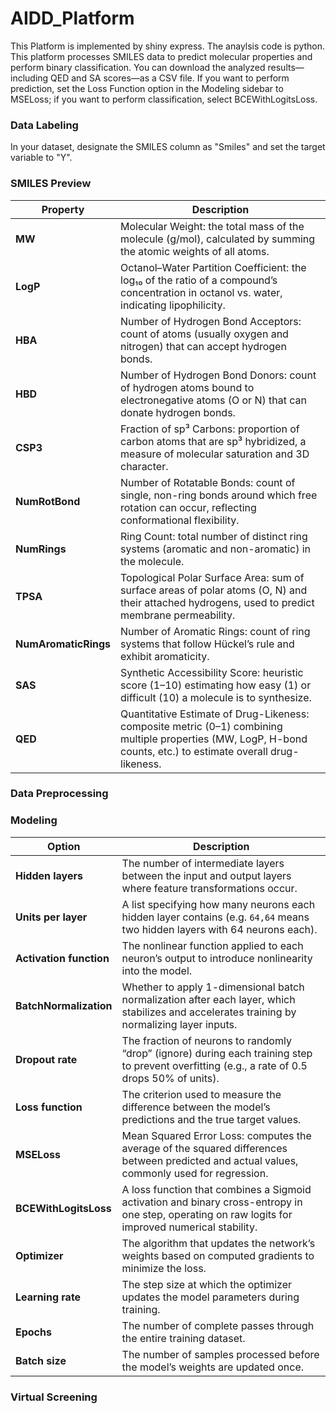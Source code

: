 # AIDD_Platform

This Platform is implemented by shiny express. The anaylsis code is python. 
This platform processes SMILES data to predict molecular properties and perform binary classification. You can download the analyzed results—including QED and SA scores—as a CSV file. 
If you want to perform prediction, set the Loss Function option in the Modeling sidebar to MSELoss; if you want to perform classification, select BCEWithLogitsLoss.

### Data Labeling
In your dataset, designate the SMILES column as "Smiles" and set the target variable to "Y".

### SMILES Preview
| Property             | Description                                                                                                                                                  |
|----------------------|--------------------------------------------------------------------------------------------------------------------------------------------------------------|
| **MW**               | Molecular Weight: the total mass of the molecule (g/mol), calculated by summing the atomic weights of all atoms.                                             |
| **LogP**             | Octanol–Water Partition Coefficient: the log₁₀ of the ratio of a compound’s concentration in octanol vs. water, indicating lipophilicity.                       |
| **HBA**              | Number of Hydrogen Bond Acceptors: count of atoms (usually oxygen and nitrogen) that can accept hydrogen bonds.                                               |
| **HBD**              | Number of Hydrogen Bond Donors: count of hydrogen atoms bound to electronegative atoms (O or N) that can donate hydrogen bonds.                               |
| **CSP3**             | Fraction of sp³ Carbons: proportion of carbon atoms that are sp³ hybridized, a measure of molecular saturation and 3D character.                               |
| **NumRotBond**       | Number of Rotatable Bonds: count of single, non-ring bonds around which free rotation can occur, reflecting conformational flexibility.                      |
| **NumRings**         | Ring Count: total number of distinct ring systems (aromatic and non-aromatic) in the molecule.                                                               |
| **TPSA**             | Topological Polar Surface Area: sum of surface areas of polar atoms (O, N) and their attached hydrogens, used to predict membrane permeability.              |
| **NumAromaticRings** | Number of Aromatic Rings: count of ring systems that follow Hückel’s rule and exhibit aromaticity.                                                          |
| **SAS**              | Synthetic Accessibility Score: heuristic score (1–10) estimating how easy (1) or difficult (10) a molecule is to synthesize.                                  |
| **QED**              | Quantitative Estimate of Drug-Likeness: composite metric (0–1) combining multiple properties (MW, LogP, H-bond counts, etc.) to estimate overall drug-likeness. |


### Data Preprocessing


### Modeling
| Option                  | Description                                                                                                                                           |
|-------------------------|-------------------------------------------------------------------------------------------------------------------------------------------------------|
| **Hidden layers**       | The number of intermediate layers between the input and output layers where feature transformations occur.                                            |
| **Units per layer**     | A list specifying how many neurons each hidden layer contains (e.g. `64,64` means two hidden layers with 64 neurons each).                            |
| **Activation function** | The nonlinear function applied to each neuron’s output to introduce nonlinearity into the model.                                                      |
| **BatchNormalization**  | Whether to apply 1-dimensional batch normalization after each layer, which stabilizes and accelerates training by normalizing layer inputs.          |
| **Dropout rate**        | The fraction of neurons to randomly “drop” (ignore) during each training step to prevent overfitting (e.g., a rate of 0.5 drops 50% of units).       |
| **Loss function**       | The criterion used to measure the difference between the model’s predictions and the true target values.                                              |
| **MSELoss**             | Mean Squared Error Loss: computes the average of the squared differences between predicted and actual values, commonly used for regression.           |
| **BCEWithLogitsLoss**   | A loss function that combines a Sigmoid activation and binary cross-entropy in one step, operating on raw logits for improved numerical stability.    |
| **Optimizer**           | The algorithm that updates the network’s weights based on computed gradients to minimize the loss.                                                    |
| **Learning rate**       | The step size at which the optimizer updates the model parameters during training.                                                                   |
| **Epochs**              | The number of complete passes through the entire training dataset.                                                                                   |
| **Batch size**          | The number of samples processed before the model’s weights are updated once.                                                                         |


### Virtual Screening




